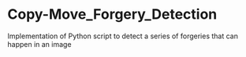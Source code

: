 # Copy-Move_Forgery_Detection
Implementation of Python script to detect a series of forgeries that can happen in an image
